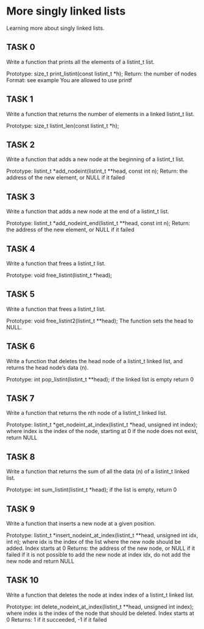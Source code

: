 <h1>More singly linked lists</h1>

Learning more about singly linked lists.

<h2>TASK 0</h2>

Write a function that prints all the elements of a listint_t list.

Prototype: size_t print_listint(const listint_t *h);
Return: the number of nodes
Format: see example
You are allowed to use printf

<h2>TASK 1</h2>

Write a function that returns the number of elements in a linked listint_t list.

Prototype: size_t listint_len(const listint_t *h);
<h2>TASK 2</h2>

Write a function that adds a new node at the beginning of a listint_t list.

Prototype: listint_t *add_nodeint(listint_t **head, const int n);
Return: the address of the new element, or NULL if it failed
<h2>TASK 3</h2>

Write a function that adds a new node at the end of a listint_t list.

Prototype: listint_t *add_nodeint_end(listint_t **head, const int n);
Return: the address of the new element, or NULL if it failed
<h2>TASK 4</h2>

Write a function that frees a listint_t list.

Prototype: void free_listint(listint_t *head);

<h2>TASK 5</h2>

Write a function that frees a listint_t list.

Prototype: void free_listint2(listint_t **head);
The function sets the head to NULL.

<h2>TASK 6</h2>

Write a function that deletes the head node of a listint_t linked list, and returns the head node’s data (n).

Prototype: int pop_listint(listint_t **head);
if the linked list is empty return 0
<h2>TASK 7</h2>

Write a function that returns the nth node of a listint_t linked list.

Prototype: listint_t *get_nodeint_at_index(listint_t *head, unsigned int index);
where index is the index of the node, starting at 0
if the node does not exist, return NULL
<h2>TASK 8</h2>

Write a function that returns the sum of all the data (n) of a listint_t linked list.

Prototype: int sum_listint(listint_t *head);
if the list is empty, return 0
<h2>TASK 9</h2>

Write a function that inserts a new node at a given position.

Prototype: listint_t *insert_nodeint_at_index(listint_t **head, unsigned int idx, int n);
where idx is the index of the list where the new node should be added. Index starts at 0
Returns: the address of the new node, or NULL if it failed
if it is not possible to add the new node at index idx, do not add the new node and return NULL
<h2>TASK 10</h2>

Write a function that deletes the node at index index of a listint_t linked list.

Prototype: int delete_nodeint_at_index(listint_t **head, unsigned int index);
where index is the index of the node that should be deleted. Index starts at 0
Returns: 1 if it succeeded, -1 if it failed